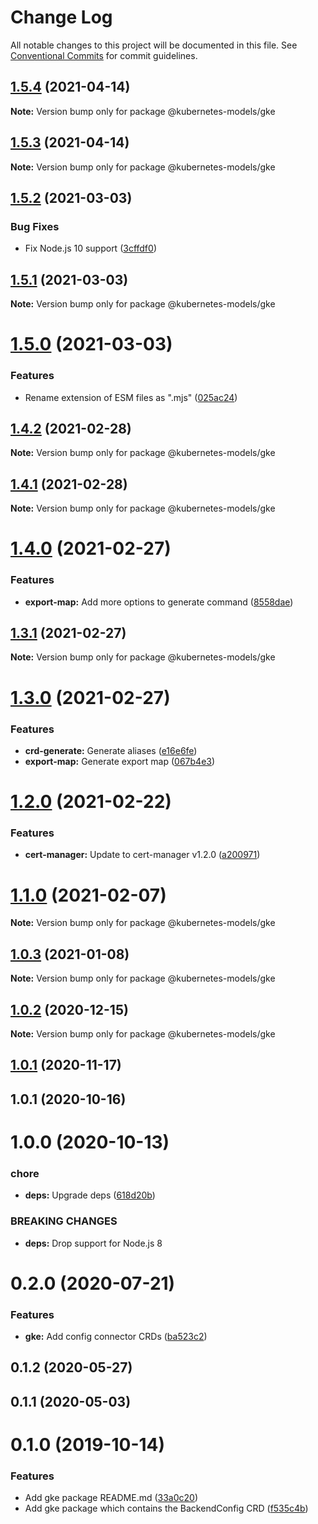 # Change Log

All notable changes to this project will be documented in this file.
See [Conventional Commits](https://conventionalcommits.org) for commit guidelines.

## [1.5.4](https://github.com/tommy351/kubernetes-models-ts/compare/@kubernetes-models/gke@1.5.3...@kubernetes-models/gke@1.5.4) (2021-04-14)

**Note:** Version bump only for package @kubernetes-models/gke





## [1.5.3](https://github.com/tommy351/kubernetes-models-ts/compare/@kubernetes-models/gke@1.5.2...@kubernetes-models/gke@1.5.3) (2021-04-14)

**Note:** Version bump only for package @kubernetes-models/gke





## [1.5.2](https://github.com/tommy351/kubernetes-models-ts/compare/@kubernetes-models/gke@1.5.1...@kubernetes-models/gke@1.5.2) (2021-03-03)


### Bug Fixes

* Fix Node.js 10 support ([3cffdf0](https://github.com/tommy351/kubernetes-models-ts/commit/3cffdf0d0a0efc24fcc959d20c8bca657385488f))





## [1.5.1](https://github.com/tommy351/kubernetes-models-ts/compare/@kubernetes-models/gke@1.5.0...@kubernetes-models/gke@1.5.1) (2021-03-03)

**Note:** Version bump only for package @kubernetes-models/gke





# [1.5.0](https://github.com/tommy351/kubernetes-models-ts/compare/@kubernetes-models/gke@1.4.2...@kubernetes-models/gke@1.5.0) (2021-03-03)


### Features

* Rename extension of ESM files as ".mjs" ([025ac24](https://github.com/tommy351/kubernetes-models-ts/commit/025ac24948a07f2d48cc3fe4d3b6329749bc5c3a))





## [1.4.2](https://github.com/tommy351/kubernetes-models-ts/compare/@kubernetes-models/gke@1.4.1...@kubernetes-models/gke@1.4.2) (2021-02-28)

**Note:** Version bump only for package @kubernetes-models/gke





## [1.4.1](https://github.com/tommy351/kubernetes-models-ts/compare/@kubernetes-models/gke@1.4.0...@kubernetes-models/gke@1.4.1) (2021-02-28)

**Note:** Version bump only for package @kubernetes-models/gke





# [1.4.0](https://github.com/tommy351/kubernetes-models-ts/compare/@kubernetes-models/gke@1.3.1...@kubernetes-models/gke@1.4.0) (2021-02-27)


### Features

* **export-map:** Add more options to generate command ([8558dae](https://github.com/tommy351/kubernetes-models-ts/commit/8558daedd09894c2098fa16dfd103858aeb40d5a))





## [1.3.1](https://github.com/tommy351/kubernetes-models-ts/compare/@kubernetes-models/gke@1.3.0...@kubernetes-models/gke@1.3.1) (2021-02-27)

**Note:** Version bump only for package @kubernetes-models/gke





# [1.3.0](https://github.com/tommy351/kubernetes-models-ts/compare/@kubernetes-models/gke@1.2.0...@kubernetes-models/gke@1.3.0) (2021-02-27)


### Features

* **crd-generate:** Generate aliases ([e16e6fe](https://github.com/tommy351/kubernetes-models-ts/commit/e16e6fe8736e95cfc48dcfe4ab2f244ac33bb380))
* **export-map:** Generate export map ([067b4e3](https://github.com/tommy351/kubernetes-models-ts/commit/067b4e303c0f662e113fc2ee65e8edf36a86c958))





# [1.2.0](https://github.com/tommy351/kubernetes-models-ts/compare/@kubernetes-models/gke@1.1.0...@kubernetes-models/gke@1.2.0) (2021-02-22)


### Features

* **cert-manager:** Update to cert-manager v1.2.0 ([a200971](https://github.com/tommy351/kubernetes-models-ts/commit/a200971e3f51d3faa072c98456734aec797cee81))





# [1.1.0](https://github.com/tommy351/kubernetes-models-ts/compare/@kubernetes-models/gke@1.0.3...@kubernetes-models/gke@1.1.0) (2021-02-07)

**Note:** Version bump only for package @kubernetes-models/gke





## [1.0.3](https://github.com/tommy351/kubernetes-models-ts/compare/@kubernetes-models/gke@1.0.2...@kubernetes-models/gke@1.0.3) (2021-01-08)

**Note:** Version bump only for package @kubernetes-models/gke





## [1.0.2](https://github.com/tommy351/kubernetes-models-ts/compare/@kubernetes-models/gke@1.0.1...@kubernetes-models/gke@1.0.2) (2020-12-15)

**Note:** Version bump only for package @kubernetes-models/gke





## [1.0.1](https://github.com/tommy351/kubernetes-models-ts/compare/@kubernetes-models/gke@1.0.1...@kubernetes-models/gke@1.0.1) (2020-11-17)



## 1.0.1 (2020-10-16)



# 1.0.0 (2020-10-13)


### chore

* **deps:** Upgrade deps ([618d20b](https://github.com/tommy351/kubernetes-models-ts/commit/618d20b202ed91ee43814aa69e08a84f21d8ae1b))


### BREAKING CHANGES

* **deps:** Drop support for Node.js 8



# 0.2.0 (2020-07-21)


### Features

* **gke:** Add config connector CRDs ([ba523c2](https://github.com/tommy351/kubernetes-models-ts/commit/ba523c298354d5c33dd7b2edec4cc31278b81455))



## 0.1.2 (2020-05-27)



## 0.1.1 (2020-05-03)



# 0.1.0 (2019-10-14)


### Features

* Add gke package README.md ([33a0c20](https://github.com/tommy351/kubernetes-models-ts/commit/33a0c208341cf5b89e45568a7367644ab4350d74))
* Add gke package which contains the BackendConfig CRD ([f535c4b](https://github.com/tommy351/kubernetes-models-ts/commit/f535c4b6c10b21905535ef3928b6d2dbf942dcb7))
